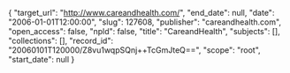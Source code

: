{
  "target_url": "http://www.careandhealth.com/", 
  "end_date": null, 
  "date": "2006-01-01T12:00:00", 
  "slug": 127608, 
  "publisher": "careandhealth.com", 
  "open_access": false, 
  "npld": false, 
  "title": "CareandHealth", 
  "subjects": [], 
  "collections": [], 
  "record_id": "20060101T120000/Z8vu1wqpSQnj++TcGmJteQ==", 
  "scope": "root", 
  "start_date": null
}


